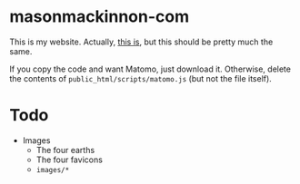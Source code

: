 # masonmackinnon-com
This is my website. Actually, [this is](http://masonmackinnon.com), but this should be pretty much the same.

If you copy the code and want Matomo, just download it. Otherwise, delete the contents of `public_html/scripts/matomo.js` (but not the file itself).

# Todo
* Images
    * The four earths
    * The four favicons
    * `images/*`
